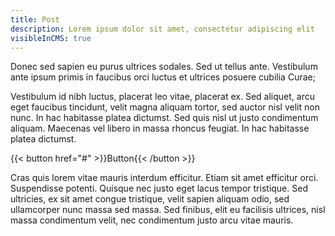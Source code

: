 ```yaml
---
title: Post
description: Lorem ipsum dolor sit amet, consectetur adipiscing elit
visibleInCMS: true
---
```

Donec sed sapien eu purus ultrices sodales. Sed ut tellus ante. Vestibulum ante ipsum primis in faucibus orci luctus et ultrices posuere cubilia Curae;

Vestibulum id nibh luctus, placerat leo vitae, placerat ex. Sed aliquet, arcu eget faucibus tincidunt, velit magna aliquam tortor, sed auctor nisl velit non nunc. In hac habitasse platea dictumst. Sed quis nisl ut justo condimentum aliquam. Maecenas vel libero in massa rhoncus feugiat. In hac habitasse platea dictumst.

{{< button href="#" >}}Button{{< /button >}}

Cras quis lorem vitae mauris interdum efficitur. Etiam sit amet efficitur orci. Suspendisse potenti. Quisque nec justo eget lacus tempor tristique. Sed ultricies, ex sit amet congue tristique, velit sapien aliquam odio, sed ullamcorper nunc massa sed massa. Sed finibus, elit eu facilisis ultrices, nisl massa condimentum velit, nec condimentum justo arcu vitae mauris.
